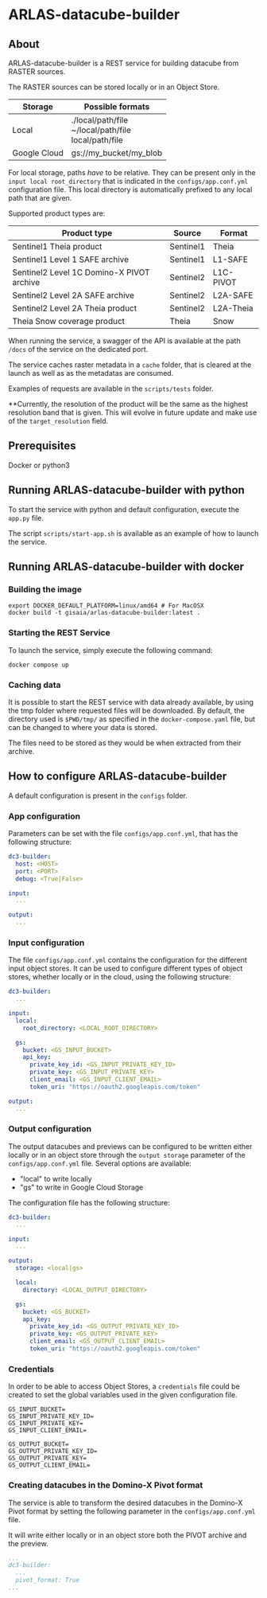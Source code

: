 # ARLAS-datacube-builder

## About

ARLAS-datacube-builder is a REST service for building datacube from RASTER sources.

The RASTER sources can be stored locally or in an Object Store.

| Storage      | Possible formats                                          |
|--------------|-----------------------------------------------------------|
| Local        | ./local/path/file<br>~/local/path/file<br>local/path/file |
| Google Cloud | gs://my_bucket/my_blob                                    |

For local storage, paths *have* to be relative.
They can be present only in the `input local root_directory` that is indicated in the `configs/app.conf.yml` configuration file.
This local directory is automatically prefixed to any local path that are given.

Supported product types are:

| Product type                                | Source    | Format     |
|---------------------------------------------|-----------|------------|
| Sentinel1 Theia product                     | Sentinel1 | Theia      |
| Sentinel1 Level 1 SAFE archive              | Sentinel1 | L1-SAFE    |
| Sentinel2 Level 1C Domino-X PIVOT archive   | Sentinel2 | L1C-PIVOT  |
| Sentinel2 Level 2A SAFE archive             | Sentinel2 | L2A-SAFE   |
| Sentinel2 Level 2A Theia product            | Sentinel2 | L2A-Theia  |
| Theia Snow coverage product                 | Theia     | Snow       |

When running the service, a swagger of the API is available at the path `/docs` of the service on the dedicated port.

The service caches raster metadata in a `cache` folder, that is cleared at the launch as well as as the metadatas are consumed.

Examples of requests are available in the `scripts/tests` folder.

**Currently, the resolution of the product will be the same as the highest resolution band that is given. This will evolve in future update and make use of the `target_resolution` field.

## Prerequisites

Docker or python3

## Running ARLAS-datacube-builder with python

To start the service with python and default configuration, execute the `app.py` file.

The script `scripts/start-app.sh` is available as an example of how to launch the service.

## Running ARLAS-datacube-builder with docker

### Building the image

```shell
export DOCKER_DEFAULT_PLATFORM=linux/amd64 # For MacOSX
docker build -t gisaia/arlas-datacube-builder:latest .
```

### Starting the REST Service

To launch the service, simply execute the following command:

```shell
docker compose up
```

### Caching data

It is possible to start the REST service with data already available, by using the tmp folder where requested files will be downloaded. By default, the directory used is `$PWD/tmp/` as specified in the `docker-compose.yaml` file, but can be changed to where your data is stored.

The files need to be stored as they would be when extracted from their archive.

## How to configure ARLAS-datacube-builder

A default configuration is present in the `configs` folder.

### App configuration

Parameters can be set with the file `configs/app.conf.yml`, that has the following structure:

```yaml
dc3-builder:
  host: <HOST>
  port: <PORT>
  debug: <True|False>

input:
  ...

output:
  ...
```

### Input configuration

The file `configs/app.conf.yml` contains the configuration for the different input object stores. It can be used to configure different types of object stores, whether locally or in the cloud, using the following structure:

```yaml
dc3-builder:
  ...

input:
  local:
    root_directory: <LOCAL_ROOT_DIRECTORY>

  gs:
    bucket: <GS_INPUT_BUCKET>
    api_key:
      private_key_id: <GS_INPUT_PRIVATE_KEY_ID>
      private_key: <GS_INPUT_PRIVATE_KEY>
      client_email: <GS_INPUT_CLIENT_EMAIL>
      token_uri: "https://oauth2.googleapis.com/token"

output:
  ...
```

### Output configuration

The output datacubes and previews can be configured to be written either locally or in an object store through the `output storage` parameter of the `configs/app.conf.yml` file. Several options are available:

- "local" to write locally
- "gs" to write in Google Cloud Storage

The configuration file has the following structure:

```yaml
dc3-builder:
  ...

input:
  ...

output:
  storage: <local|gs>

  local:
    directory: <LOCAL_OUTPUT_DIRECTORY>

  gs:
    bucket: <GS_BUCKET>
    api_key:
      private_key_id: <GS_OUTPUT_PRIVATE_KEY_ID>
      private_key: <GS_OUTPUT_PRIVATE_KEY>
      client_email: <GS_OUTPUT_CLIENT_EMAIL>
      token_uri: "https://oauth2.googleapis.com/token"
```

### Credentials

In order to be able to access Object Stores, a `credentials` file could be created to set the global variables used in the given configuration file.

```
GS_INPUT_BUCKET=
GS_INPUT_PRIVATE_KEY_ID=
GS_INPUT_PRIVATE_KEY=
GS_INPUT_CLIENT_EMAIL=

GS_OUTPUT_BUCKET=
GS_OUTPUT_PRIVATE_KEY_ID=
GS_OUTPUT_PRIVATE_KEY=
GS_OUTPUT_CLIENT_EMAIL=
```

### Creating datacubes in the Domino-X Pivot format

The service is able to transform the desired datacubes in the Domino-X Pivot format by setting the following parameter in the `configs/app.conf.yml` file.

It will write either locally or in an object store both the PIVOT archive and the preview.

```yaml
...
dc3-builder:
  ...
  pivot_format: True
...
```
